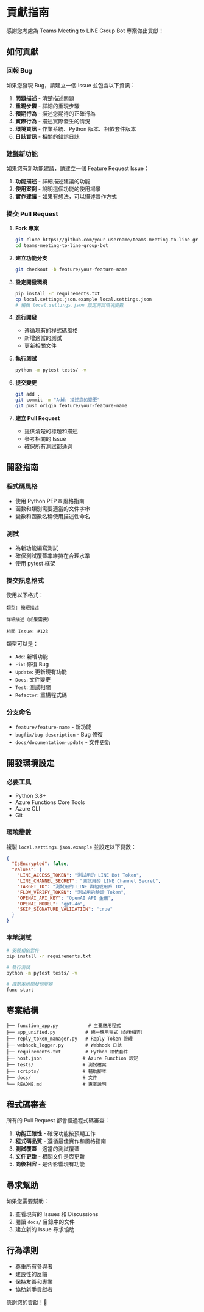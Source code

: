 # 貢獻指南

感謝您考慮為 Teams Meeting to LINE Group Bot 專案做出貢獻！

## 如何貢獻

### 回報 Bug

如果您發現 Bug，請建立一個 Issue 並包含以下資訊：

1. **問題描述** - 清楚描述問題
2. **重現步驟** - 詳細的重現步驟
3. **預期行為** - 描述您期待的正確行為
4. **實際行為** - 描述實際發生的情況
5. **環境資訊** - 作業系統、Python 版本、相依套件版本
6. **日誌資訊** - 相關的錯誤日誌

### 建議新功能

如果您有新功能建議，請建立一個 Feature Request Issue：

1. **功能描述** - 詳細描述建議的功能
2. **使用案例** - 說明這個功能的使用場景
3. **實作建議** - 如果有想法，可以描述實作方式

### 提交 Pull Request

1. **Fork 專案**
   ```bash
   git clone https://github.com/your-username/teams-meeting-to-line-group-bot.git
   cd teams-meeting-to-line-group-bot
   ```

2. **建立功能分支**
   ```bash
   git checkout -b feature/your-feature-name
   ```

3. **設定開發環境**
   ```bash
   pip install -r requirements.txt
   cp local.settings.json.example local.settings.json
   # 編輯 local.settings.json 設定測試環境變數
   ```

4. **進行開發**
   - 遵循現有的程式碼風格
   - 新增適當的測試
   - 更新相關文件

5. **執行測試**
   ```bash
   python -m pytest tests/ -v
   ```

6. **提交變更**
   ```bash
   git add .
   git commit -m "Add: 描述您的變更"
   git push origin feature/your-feature-name
   ```

7. **建立 Pull Request**
   - 提供清楚的標題和描述
   - 參考相關的 Issue
   - 確保所有測試都通過

## 開發指南

### 程式碼風格

- 使用 Python PEP 8 風格指南
- 函數和類別需要適當的文件字串
- 變數和函數名稱使用描述性命名

### 測試

- 為新功能編寫測試
- 確保測試覆蓋率維持在合理水準
- 使用 pytest 框架

### 提交訊息格式

使用以下格式：

```
類型: 簡短描述

詳細描述（如果需要）

相關 Issue: #123
```

類型可以是：
- `Add`: 新增功能
- `Fix`: 修復 Bug
- `Update`: 更新現有功能
- `Docs`: 文件變更
- `Test`: 測試相關
- `Refactor`: 重構程式碼

### 分支命名

- `feature/feature-name` - 新功能
- `bugfix/bug-description` - Bug 修復
- `docs/documentation-update` - 文件更新

## 開發環境設定

### 必要工具

- Python 3.8+
- Azure Functions Core Tools
- Azure CLI
- Git

### 環境變數

複製 `local.settings.json.example` 並設定以下變數：

```json
{
  "IsEncrypted": false,
  "Values": {
    "LINE_ACCESS_TOKEN": "測試用的 LINE Bot Token",
    "LINE_CHANNEL_SECRET": "測試用的 LINE Channel Secret",
    "TARGET_ID": "測試用的 LINE 群組或用戶 ID",
    "FLOW_VERIFY_TOKEN": "測試用的驗證 Token",
    "OPENAI_API_KEY": "OpenAI API 金鑰",
    "OPENAI_MODEL": "gpt-4o",
    "SKIP_SIGNATURE_VALIDATION": "true"
  }
}
```

### 本地測試

```bash
# 安裝相依套件
pip install -r requirements.txt

# 執行測試
python -m pytest tests/ -v

# 啟動本地開發伺服器
func start
```

## 專案結構

```
├── function_app.py           # 主要應用程式
├── app_unified.py           # 統一應用程式（向後相容）
├── reply_token_manager.py   # Reply Token 管理
├── webhook_logger.py        # Webhook 日誌
├── requirements.txt         # Python 相依套件
├── host.json               # Azure Function 設定
├── tests/                  # 測試檔案
├── scripts/                # 輔助腳本
├── docs/                   # 文件
└── README.md               # 專案說明
```

## 程式碼審查

所有的 Pull Request 都會經過程式碼審查：

1. **功能正確性** - 確保功能按預期工作
2. **程式碼品質** - 遵循最佳實作和風格指南
3. **測試覆蓋** - 適當的測試覆蓋
4. **文件更新** - 相關文件是否更新
5. **向後相容** - 是否影響現有功能

## 尋求幫助

如果您需要幫助：

1. 查看現有的 Issues 和 Discussions
2. 閱讀 `docs/` 目錄中的文件
3. 建立新的 Issue 尋求協助

## 行為準則

- 尊重所有參與者
- 建設性的反饋
- 保持友善和專業
- 協助新手貢獻者

感謝您的貢獻！🎉
